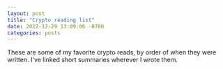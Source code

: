```yaml
---
layout: post
title: "Crypto reading list"
date: 2022-12-29 13:09:06 -0700
categories: posts
---
```


These are some of my favorite crypto reads, by order of when they were written. I've linked short summaries wherever I wrote them.
